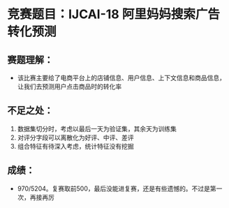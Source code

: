 # 竞赛题目：IJCAI-18 阿里妈妈搜索广告转化预测
## 赛题理解：
* 该比赛主要给了电商平台上的店铺信息、用户信息、上下文信息和商品信息，让我们去预测用户点击商品时的转化率

## 不足之处：
1. 数据集切分时，考虑以最后一天为验证集，其余天为训练集
2. 对评分字段可以离散化为好评、中评、差评
3. 组合特征有待深入考虑，统计特征没有挖掘

## 成绩：
* 970/5204。复赛取前500，最后没能进复赛，还是有些遗憾的。不过是第一次，再接再厉
